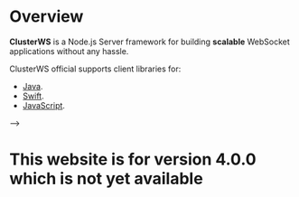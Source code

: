 # Overview

**ClusterWS** is a Node.js Server framework for building **scalable** WebSocket applications without any hassle. 

ClusterWS official supports client libraries for:
* [Java](https://github.com/ClusterWS/ClusterWS-Client-Java).
* [Swift](https://github.com/ClusterWS/ClusterWS-Client-Swift).
* [JavaScript](https://github.com/ClusterWS/ClusterWS-Client-JS).

<!-- ClusterWS officially support Java, Swift and JavaScript (browser and server) clients. -->

<!-- Add Pictures of Client libraries with  -->
<!-- <p align="center">
    <a href="https://github.com/ClusterWS/ClusterWS-Client-Swift"><img src="https://user-images.githubusercontent.com/18750503/37686010-8ec97d8c-2cfa-11e8-844a-3c79043d3c83.png" width="150"/></a>
    <a href="https://github.com/ClusterWS/ClusterWS-Client-Java"><img src="https://user-images.githubusercontent.com/18750503/37686016-96558d5c-2cfa-11e8-8d91-3a01122a73eb.png"
    width="150" /></a>
    <a href="https://github.com/ClusterWS/ClusterWS-Client-JS"><img src="https://user-images.githubusercontent.com/18750503/37686031-9fa2d888-2cfa-11e8-911e-d844a8753b88.png" width="150"/></a>
</p> -->



<!-- ### Simple to Scale
To scale between different Processes and Machine ClusteWS uses [Node.js Cluster Module](https://nodejs.org/api/cluster.html) and to 
communicate between different them it utilizes custom brokers/scaler processes which efficiently distribute messages
between all processes and Machines. 

All above is hidden behind very simple interface which provides different scalability options.

```js
new ClusterWS({
   ...
   workers: 8,
   brokers: 1,
   ...
})
// for more options read server documentation
```
<!-- Add some description about pubsub -->
 -->

<!-- ### WebSocket
For WebSocket library ClusterWS uses [CWS](https://github.com/ClusterWS/cWS) (fork of uWebSocket C++ WebSockets library) which gives better 
performance then Node.js WebSocket alternatives.
 -->

# This website is for version 4.0.0 which is not yet available